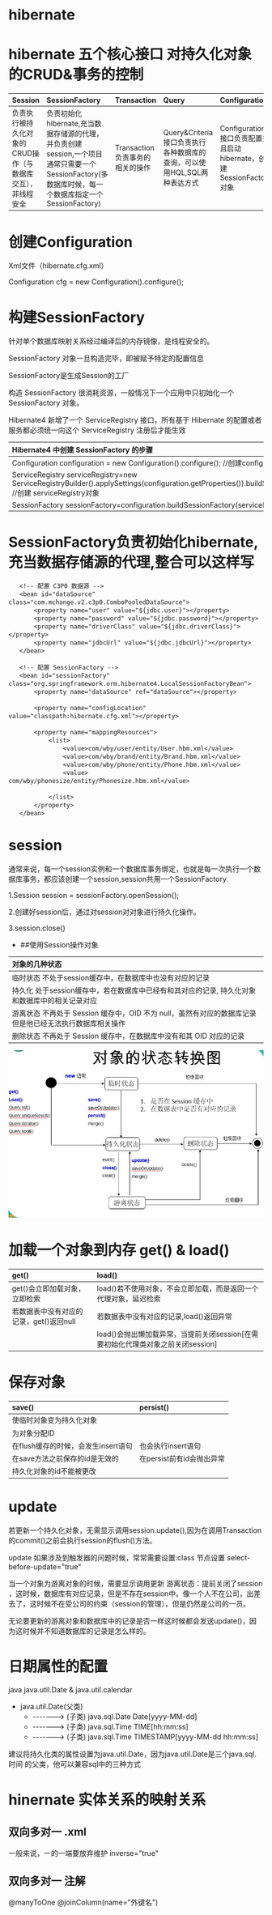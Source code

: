 # hibernate

 # hibernate 五个核心接口 对持久化对象的CRUD&事务的控制
 
 |Session|SessionFactory|Transaction|Query|Configuration|
 | :--------   | :--------  | :--------  |  :--------  |  :--------  | 
 |负责执行被持久化对象的CRUD操作（与数据库交互），非线程安全|负责初始化hibernate,充当数据存储源的代理，并负责创建session,一个项目通常只需要一个SessionFactory(多数据库时候，每一个数据库指定一个SessionFactory)|Transaction负责事务的相关的操作|Query&Criteria接口负责执行各种数据库的查询，可以使用HQL,SQL两种表达方式|Configuration接口负责配置并且启动hibernate，创建SessionFactory对象|
 
 # 创建Configuration
 
  Xml文件（hibernate.cfg.xml）
  
  Configuration cfg = new Configuration().configure();

# 构建SessionFactory
  
  
  针对单个数据库映射关系经过编译后的内存镜像，是线程安全的。
   
  SessionFactory 对象一旦构造完毕，即被赋予特定的配置信息
  
  SessionFactory是生成Session的工厂
  
  构造 SessionFactory 很消耗资源，一般情况下一个应用中只初始化一个 SessionFactory 对象。
  
  Hibernate4 新增了一个 ServiceRegistry 接口，所有基于 Hibernate 的配置或者服务都必须统一向这个 ServiceRegistry  注册后才能生效
  
 
   |  Hibernate4 中创建 SessionFactory 的步骤  |
   | :--------   |
   | Configuration configuration = new Configuration().configure();  //创建configuration 对象|
   | ServiceRegistry serviceRegistry=new ServiceRegistryBuilder().applySettings(configuration.getProperties()).buildServiceRegistry(); //创建 serviceRegistry对象|
   | SessionFactory sessionFactory=configuration.buildSessionFactory(serviceRegistry)|

 
 # SessionFactory负责初始化hibernate,充当数据存储源的代理,整合可以这样写
 
 ```
 	<!-- 配置 C3P0 数据源 -->
 	<bean id="dataSource" class="com.mchange.v2.c3p0.ComboPooledDataSource">
 		<property name="user" value="${jdbc.user}"></property>
 		<property name="password" value="${jdbc.password}"></property>
 		<property name="driverClass" value="${jdbc.driverClass}"></property>
 		<property name="jdbcUrl" value="${jdbc.jdbcUrl}"></property>
 	</bean>
 	
 	<!-- 配置 SessionFactory -->
 	<bean id="sessionFactory" class="org.springframework.orm.hibernate4.LocalSessionFactoryBean">
 		<property name="dataSource" ref="dataSource"></property>
 
 		<property name="configLocation" value="classpath:hibernate.cfg.xml"></property>
 
 		<property name="mappingResources">
 			<list>
 				<value>com/wby/user/entity/User.hbm.xml</value>
 				<value>com/wby/brand/entity/Brand.hbm.xml</value>
 				<value>com/wby/phone/entity/Phone.hbm.xml</value>
 				<value>	com/wby/phonesize/entity/Phonesize.hbm.xml</value>
 
 			</list>
 		</property>
 	</bean>
 
 ```
 
 # session
 
 通常来说，每一个session实例和一个数据库事务绑定，也就是每一次执行一个数据库事务，都应该创建一个session,session共用一个SessionFactory.
 
 1.Session session = sessionFactory.openSession();
 
 2.创建好session后，通过对session对对象进行持久化操作。
   
 3.session.close()
  
   - ##使用Session操作对象
   
   |  对象的几种状态  |
   | :--------      |
   |临时状态  不处于session缓存中，在数据库中也没有对应的记录|
   |持久化 处于session缓存中，若在数据库中已经有和其对应的记录, 持久化对象和数据库中的相关记录对应|
   |游离状态 不再处于 Session 缓存中，OID 不为 null，虽然有对应的数据库记录但是他已经无法执行数据库相关操作|
   |删除状态 不再处于 Session 缓存中，在数据库中没有和其 OID 对应的记录 |
   
   ![对象的几种状态.JPG](对象的几种状态.JPG)
   
  
# 加载一个对象到内存 get() & load()

   | get()    | load()|
   | :--------   | :--------      |
   |get()会立即加载对象，立即检索|load()若不使用对象，不会立即加载，而是返回一个代理对象，延迟检索|
   |若数据表中没有对应的记录，get()返回null|若数据表中没有对应的记录,load()返回异常|
   ||load()会抛出懒加载异常，当提前关闭session[在需要初始化代理类对象之前关闭session]|
 
 
# 保存对象
   
   | save()    | persist()|
   | :--------   | :--------      |
   |使临时对象变为持久化对象||
   |为对象分配ID||
   |在flush缓存的时候，会发生insert语句|也会执行insert语句|
   |在save方法之前保存的id是无效的|在persist前有id会抛出异常|
   |持久化对象的id不能被更改||
   
# update
   
   若更新一个持久化对象，无需显示调用session.update(),因为在调用Transaction 的commit()之前会执行session的flush()方法。
   
   update 如果涉及到触发器的问题时候，常常需要设置:class 节点设置 select-before-update="true"
   
   当一个对象为游离对象的时候，需要显示调用更新  游离状态：提前关闭了session ，这时候，数据库有对应记录，但是不存在session中。像一个人不在公司，出差去了，这时候不在受公司的约束（session的管理），但是仍然是公司的一员。
   
   无论要更新的游离对象和数据库中的记录是否一样这时候都会发送update()，因为这时候并不知道数据库的记录是怎么样的。
   
   
# 日期属性的配置
   
   java   java.util.Date & java.util.calendar
   
   - java.util.Date(父类)
     - ------->  (子类) java.sql.Date  Date[yyyy-MM-dd]
     - -------> (子类)  java.sql.Time TIME[hh:mm:ss]
     - -------> (子类)  java.sql.Time TIMESTAMP[yyyy-MM-dd hh:mm:ss]
   
   建议将持久化类的属性设置为java.util.Date，因为java.util.Date是三个java.sql.时间 的父类，他可以兼容sql中的三种方式
   
  
  
# hinernate 实体关系的映射关系

   ## 双向多对一  .xml
   
   <many-to-one  name="多关联一那一端的属性名" class="一那一端的全类名" column="一那一端在多的一端对应数据表的外键" />
   
   
   <set name="属性值" table="告诉是关联的那一张表">
     <key column="那张表关联外键的名字">
     <one-to-many class="全类名"   />
   </set>
                   
   一般来说，一的一端要放弃维护 inverse="true"
   
   
   ## 双向多对一   注解
   
   @manyToOne
   @joinColumn(name="外键名")  
   
   
    
  
   
   
